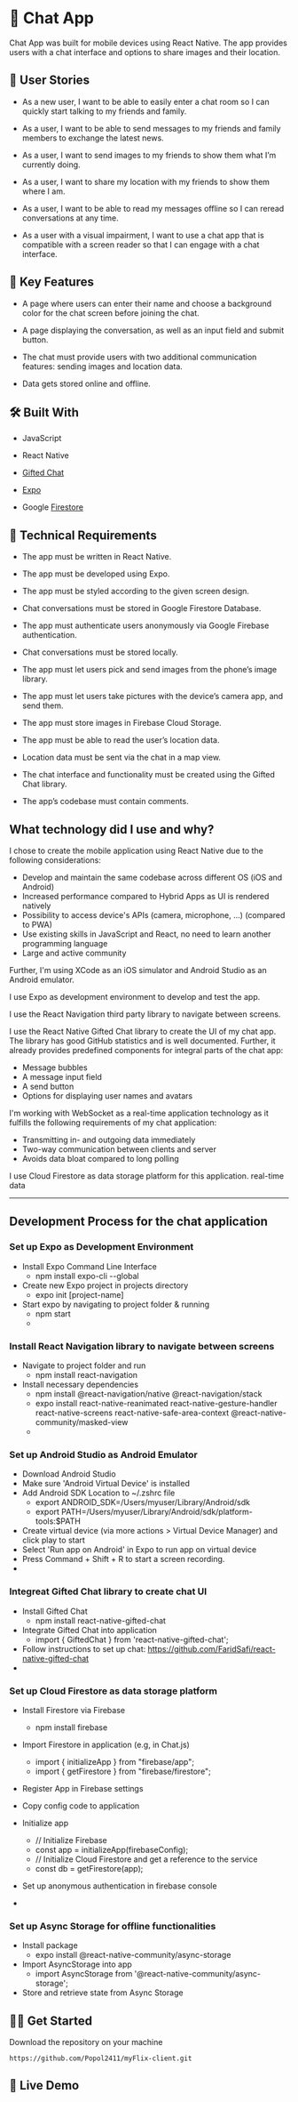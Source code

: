# :seedling: Chat App

Chat App was built for mobile devices using React Native. The app provides users with a chat interface and options to share images and their location. 

## :speech_balloon: User Stories

- As a new user, I want to be able to easily enter a chat room so I can quickly start talking to my friends and family.

- As a user, I want to be able to send messages to my friends and family members to exchange the latest news.

- As a user, I want to send images to my friends to show them what I’m currently doing.

- As a user, I want to share my location with my friends to show them where I am.

- As a user, I want to be able to read my messages offline so I can reread conversations at any time.

- As a user with a visual impairment, I want to use a chat app that is compatible with a screen reader so that I can engage with a chat interface.

## :key: Key Features 

- A page where users can enter their name and choose a background color for the chat screen before joining the chat.

- A page displaying the conversation, as well as an input field and submit button.

- The chat must provide users with two additional communication features: sending images and location data.

- Data gets stored online and offline.

## :hammer_and_wrench: Built With 

- JavaScript
 
- React Native

- [Gifted Chat](https://github.com/FaridSafi/react-native-gifted-chat)

- [Expo](https://expo.dev/)

- Google [Firestore](https://firebase.google.com/docs/firestore/quickstart)

## :page_with_curl: Technical Requirements

- The app must be written in React Native.

- The app must be developed using Expo.

- The app must be styled according to the given screen design.

- Chat conversations must be stored in Google Firestore Database.

- The app must authenticate users anonymously via Google Firebase authentication.

- Chat conversations must be stored locally.

- The app must let users pick and send images from the phone’s image library.

- The app must let users take pictures with the device’s camera app, and send them.

- The app must store images in Firebase Cloud Storage.

- The app must be able to read the user’s location data.

- Location data must be sent via the chat in a map view.

- The chat interface and functionality must be created using the Gifted Chat library.

- The app’s codebase must contain comments.

## What technology did I use and why?

I chose to create the mobile application using React Native due to the following considerations:

- Develop and maintain the same codebase across different OS (iOS and Android)
- Increased performance compared to Hybrid Apps as UI is rendered natively
- Possibility to access device's APIs (camera, microphone, ...) (compared to PWA)
- Use existing skills in JavaScript and React, no need to learn another programming language
- Large and active community

Further, I'm using XCode as an iOS simulator and Android Studio as an Android emulator.

I use Expo as development environment to develop and test the app.

I use the React Navigation third party library to navigate between screens.

I use the React Native Gifted Chat library to create the UI of my chat app. The library has good GitHub statistics and is well documented. Further, it already provides predefined components for integral parts of the chat app:

- Message bubbles 
- A message input field
- A send button
- Options for displaying user names and avatars

I'm working with WebSocket as a real-time application technology as it fulfills the following requirements of my chat application:

- Transmitting in- and outgoing data immediately
- Two-way communication between clients and server
- Avoids data bloat compared to long polling

I use Cloud Firestore as data storage platform for this application. real-time data

---

## Development Process for the chat application

### Set up Expo as Development Environment

- Install Expo Command Line Interface
  - npm install expo-cli --global
- Create new Expo project in projects directory
  - expo init [project-name]
- Start expo by navigating to project folder & running
  - npm start
  - 
### Install React Navigation library to navigate between screens

- Navigate to project folder and run
  - npm install react-navigation
- Install necessary dependencies
  - npm install @react-navigation/native @react-navigation/stack
  - expo install react-native-reanimated react-native-gesture-handler react-native-screens react-native-safe-area-context @react-native-community/masked-view
  - 
### Set up Android Studio as Android Emulator

- Download Android Studio
- Make sure 'Android Virtual Device' is installed
- Add Android SDK Location to ~/.zshrc file
  - export ANDROID_SDK=/Users/myuser/Library/Android/sdk
  - export PATH=/Users/myuser/Library/Android/sdk/platform-tools:$PATH
- Create virtual device (via more actions > Virtual Device Manager) and click play to start
- Select 'Run app on Android' in Expo to run app on virtual device
- Press Command + Shift + R to start a screen recording.
- 
### Integreat Gifted Chat library to create chat UI

- Install Gifted Chat
  - npm install react-native-gifted-chat
- Integrate Gifted Chat into application
  - import { GiftedChat } from 'react-native-gifted-chat';
- Follow instructions to set up chat: https://github.com/FaridSafi/react-native-gifted-chat
- 
### Set up Cloud Firestore as data storage platform

- Install Firestore via Firebase
  - npm install firebase
- Import Firestore in application (e.g, in Chat.js)
  - import { initializeApp } from "firebase/app";
  - import { getFirestore } from "firebase/firestore";
- Register App in Firebase settings

- Copy config code to application

- Initialize app

  - // Initialize Firebase
  - const app = initializeApp(firebaseConfig);
  - // Initialize Cloud Firestore and get a reference to the service
  - const db = getFirestore(app);
- Set up anonymous authentication in firebase console
- 
### Set up Async Storage for offline functionalities

- Install package
  - expo install @react-native-community/async-storage
- Import AsyncStorage into app
  - import AsyncStorage from '@react-native-community/async-storage';
- Store and retrieve state from Async Storage

## :man_technologist: Get Started

Download the repository on your machine 
```
https://github.com/Popol2411/myFlix-client.git
```

## :rocket: Live Demo

